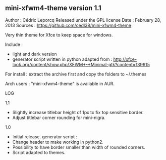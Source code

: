 mini-xfwm4-theme version 1.1
----------------------------

Author : Cédric Leporcq
Released under the GPL license
Date : February 28, 2013
Sources : https://github.com/cedl38/mini-xfwm4-theme

Very thin theme for Xfce to keep space for windows.

Include :
- light and dark version
- generator script written in python adapted from :
http://xfce-look.org/content/show.php/XFWM+-+Minimal-gtk?content=139915

For install : extract the archive first and copy the folders to ~/.themes

Arch users : "mini-xfwm4-theme" is available in AUR.

LOG

1.1
 - Slightly increase titlebar height of 1px to fix top sensitive border.
 - Adjust titlebar corner rounding for mini-nigra.
 
1.0
 - Initial release. 
generator script :
 - Change header to make working in python2.
 - Possibility to have border smaller than width of rounded corners.
 - Script adapted to themes.
